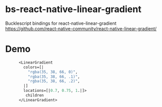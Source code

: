 # bs-react-native-linear-gradient

Bucklescript bindings for react-native-linear-gradient https://github.com/react-native-community/react-native-linear-gradient/

# Demo

```ml
      <LinearGradient
        colors=[|
          "rgba(35, 38, 66, 0)",
          "rgba(35, 38, 66, .1)",
          "rgba(35, 38, 66, .2)",
        |]
        locations=[|0.7, 0.75, 1.|]>
         children
      </LinearGradient>
```
